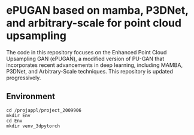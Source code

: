 # ePUGAN based on mamba, P3DNet, and arbitrary-scale for point cloud upsampling
The code in this repository focuses on the Enhanced Point Cloud Upsampling GAN (ePUGAN), a modified version of PU-GAN that incorporates recent advancements in deep learning, including MAMBA, P3DNet, and Arbitrary-Scale techniques. This repository is updated progressively.

<!-- Environment -->
## Environment
<!-- This section is only for CSC environment, you can skip if you are not using CSC supercomputer
cd /projappl/project_2009906
mkdir Env
cd Env
mkdir venv_3dpytorch

module purge
module load tykky
conda-containerize new --prefix venv_3dpytorch pugan_torch.yaml

run python command directly :
export PATH="/projappl/project_2009906/Env/venv_3dpytorch/bin:$PATH"

run python python command on top of GPU allocation :
sinteractive -j anyrandom_name -A project_2009906 -t 10:00:00 -m 64G -c 8 -p gpu -g 1
export PATH="/projappl/project_2009906/Env/venv_3dpytorch/bin:$PATH"
-->

```
cd /projappl/project_2009906
mkdir Env
cd Env
mkdir venv_3dpytorch

```

<!-- Installation -->

<!-- Additional configurations -->

<!-- Dataset -->

<!-- New dataset -->

<!-- Creating new dataset from mesh file -->

<!-- Run Training -->

<!-- Run Testing -->

